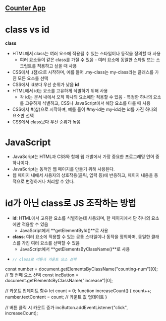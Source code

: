 ## [Counter App](https://visionary-kheer-72c19f.netlify.app)

# class vs id
**class**
* HTML에서 class는 여러 요소에 적용될 수 있는 스타일이나 동작을 정의할 때 사용
  * 여러 요소들이 같은 class를 가질 수 있음 - 여러 요소에 동일한 스타일 또는 스크립트를 적용하고 싶을 때 사용
* CSS에서 .(점)으로 시작하며, 예를 들어 .my-class는 my-class라는 클래스를 가진 모든 요소를 선택
* CSS에서 id보다 우선 순위가 낮음
**id**
* HTML에서 id는 요소를 고유하게 식별하기 위해 사용
  * 각 id는 문서 내에서 오직 하나의 요소에만 적용할 수 있음 - 특정한 하나의 요소를 고유하게 식별하고, CSS나 JavaScript에서 해당 요소를 다룰 때 사용
* CSS에서 #(샵)으로 시작하며, 예를 들어 #my-id는 my-id라는 id를 가진 하나의 요소만 선택
* CSS에서 class보다 우선 순위가 높음

# JavaScript
 - JavaScript는 HTML과 CSS와 함께 웹 개발에서 가장 중요한 프로그래밍 언어 중 하나이다.
 - JavaScript는 동적인 웹 페이지를 만들기 위해 사용된다.
 - 웹 페이지 내에서 사용자의 상호작용(클릭, 입력 등)에 반응하고, 페이지 내용을 동적으로 변경하거나 처리할 수 있다.

# id가 아닌 class로 JS 조작하는 방법
* **id**: HTML에서 고유한 요소를 식별하는데 사용되며, 한 페이지에서 단 하나의 요소에만 적용할 수 있음
  * JavaScript에서 **getElementById()**로 사용
* **class**: 여러 요소에 적용할 수 있는 공통 스타일이나 동작을 정의하며, 동일한 클래스를 가진 여러 요소를 선택할 수 있음
  * JavaScript에서 **getElementsByClassName()**로 사용
* 
  ```javascript
  // class로 버튼과 카운트 요소 선택
const number = document.getElementsByClassName("counting-num")[0];  // 첫 번째 요소 선택
const incButton = document.getElementsByClassName("increase")[0];

// 카운트 업데이트 함수
let count = 0;
function increaseCount() {
    count++;
    number.textContent = count;  // 카운트 값 업데이트
}

// 버튼 클릭 시 카운트 증가
incButton.addEventListener("click", increaseCount);
```